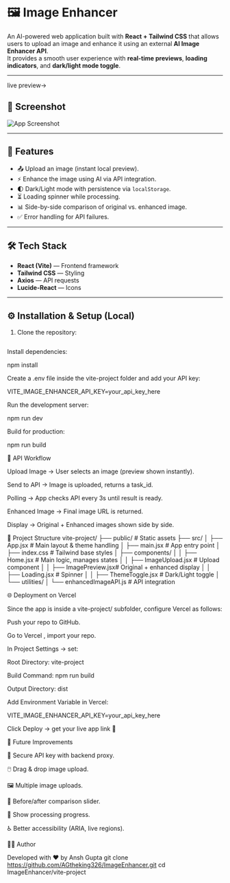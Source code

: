 # 🖼️ Image Enhancer

An AI-powered web application built with **React + Tailwind CSS** that allows users to upload an image and enhance it using an external **AI Image Enhancer API**.  
It provides a smooth user experience with **real-time previews**, **loading indicators**, and **dark/light mode toggle**.

---

live preview-> 

## 📸 Screenshot

![App Screenshot](./vite-project/public/Screenshot(989).png)

---

## 🚀 Features

- 📤 Upload an image (instant local preview).  
- ⚡ Enhance the image using AI via API integration.  
- 🌓 Dark/Light mode with persistence via `localStorage`.  
- ⏳ Loading spinner while processing.  
- 📊 Side-by-side comparison of original vs. enhanced image.  
- ✅ Error handling for API failures.  

---

## 🛠️ Tech Stack

- **React (Vite)** — Frontend framework  
- **Tailwind CSS** — Styling  
- **Axios** — API requests  
- **Lucide-React** — Icons  

---

## ⚙️ Installation & Setup (Local)

1. Clone the repository:
   ```bash

Install dependencies:

npm install


Create a .env file inside the vite-project folder and add your API key:

VITE_IMAGE_ENHANCER_API_KEY=your_api_key_here


Run the development server:

npm run dev


Build for production:

npm run build

🔗 API Workflow

Upload Image → User selects an image (preview shown instantly).

Send to API → Image is uploaded, returns a task_id.

Polling → App checks API every 3s until result is ready.

Enhanced Image → Final image URL is returned.

Display → Original + Enhanced images shown side by side.

📂 Project Structure
vite-project/
├── public/                 # Static assets
├── src/
│   ├── App.jsx             # Main layout & theme handling
│   ├── main.jsx            # App entry point
│   ├── index.css           # Tailwind base styles
│   ├── components/
│   │   ├── Home.jsx        # Main logic, manages states
│   │   ├── ImageUpload.jsx # Upload component
│   │   ├── ImagePreview.jsx# Original + enhanced display
│   │   ├── Loading.jsx     # Spinner
│   │   ├── ThemeToggle.jsx # Dark/Light toggle
│   └── utilities/
│       └── enhancedImageAPI.js # API integration

🌐 Deployment on Vercel

Since the app is inside a vite-project/ subfolder, configure Vercel as follows:

Push your repo to GitHub.

Go to Vercel
, import your repo.

In Project Settings → set:

Root Directory: vite-project

Build Command: npm run build

Output Directory: dist

Add Environment Variable in Vercel:

VITE_IMAGE_ENHANCER_API_KEY=your_api_key_here


Click Deploy → get your live app link 🎉

📌 Future Improvements

🔑 Secure API key with backend proxy.

🖱️ Drag & drop image upload.

🖼️ Multiple image uploads.

🔄 Before/after comparison slider.

📶 Show processing progress.

♿ Better accessibility (ARIA, live regions).

👨‍💻 Author

Developed with ❤️ by Ansh Gupta
   git clone https://github.com/AGtheking326/ImageEnhancer.git
   cd ImageEnhancer/vite-project

